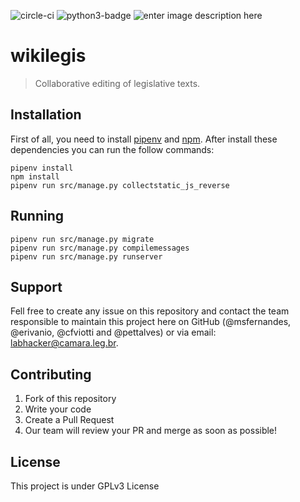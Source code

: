 ![circle-ci](https://travis-ci.com/labhackercd/new-wikilegis.svg?branch=dev) ![python3-badge](https://img.shields.io/badge/python-django-green.svg) ![enter image description here](https://img.shields.io/badge/license-GPLv3-blue.svg) 

# wikilegis
> Collaborative editing of legislative texts.

## Installation
First of all, you need to install [pipenv](https://pipenv.readthedocs.io/en/latest/install/#installing-pipenv) and [npm](https://www.npmjs.com/get-npm). After install these dependencies you can run the follow commands:

```
pipenv install
npm install
pipenv run src/manage.py collectstatic_js_reverse
```

## Running

```
pipenv run src/manage.py migrate
pipenv run src/manage.py compilemessages
pipenv run src/manage.py runserver
```

## Support

Fell free to create any issue on this repository and contact the team responsible to maintain this project here on GitHub (@msfernandes, @erivanio, @cfviotti and @pettalves) or via email: labhacker@camara.leg.br.

## Contributing
1. Fork of this repository
2. Write your code
3. Create a Pull Request
4. Our team will review your PR and merge as soon as possible!

## License
This project is under GPLv3 License

